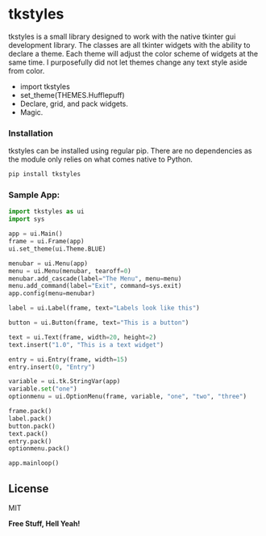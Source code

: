 # tkstyles


tkstyles is a small library designed to work with the native tkinter gui development library. The classes are all tkinter widgets with the ability to declare a theme. Each theme will adjust the color scheme of widgets at the same time. I purposefully did not let themes change any text style aside from color.

  - import tkstyles
  - set_theme(THEMES.Hufflepuff)
  - Declare, grid, and pack widgets.
  - Magic.


### Installation
tkstyles can be installed using regular pip. There are no dependencies as the module only relies on what comes native to Python.

```python
pip install tkstyles
```

### Sample App:
```python
import tkstyles as ui
import sys 

app = ui.Main()
frame = ui.Frame(app)
ui.set_theme(ui.Theme.BLUE)

menubar = ui.Menu(app)
menu = ui.Menu(menubar, tearoff=0)
menubar.add_cascade(label="The Menu", menu=menu)
menu.add_command(label="Exit", command=sys.exit)
app.config(menu=menubar)

label = ui.Label(frame, text="Labels look like this")

button = ui.Button(frame, text="This is a button")

text = ui.Text(frame, width=20, height=2)
text.insert("1.0", "This is a text widget")

entry = ui.Entry(frame, width=15)
entry.insert(0, "Entry")

variable = ui.tk.StringVar(app)
variable.set("one")
optionmenu = ui.OptionMenu(frame, variable, "one", "two", "three")

frame.pack()
label.pack()
button.pack()
text.pack()
entry.pack()
optionmenu.pack()

app.mainloop()
```


License
----

MIT


**Free Stuff, Hell Yeah!**

